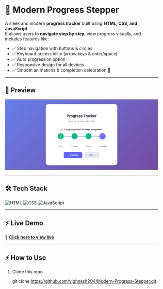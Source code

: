 # 🚀 Modern Progress Stepper  

A sleek and modern **progress tracker** built using **HTML, CSS, and JavaScript**.  
It allows users to **navigate step by step**, view progress visually, and includes features like:  
- ✅ Step navigation with buttons & circles  
- ✅ Keyboard accessibility (arrow keys & enter/space)  
- ✅ Auto progression option  
- ✅ Responsive design for all devices  
- ✅ Smooth animations & completion celebration 🎉  

---

## 📸 Preview  

![App Screenshot](./pics/fullscreen.png)

---

## 🛠 Tech Stack  

<p align="left">
  <img src="https://skillicons.dev/icons?i=html" width="40" height="40" alt="HTML" />
  <img src="https://skillicons.dev/icons?i=css" width="40" height="40" alt="CSS" />
  <img src="https://skillicons.dev/icons?i=javascript" width="40" height="40" alt="JavaScript" />
</p>

---

## ⚡ Live Demo  

🔗 **[Click here to view live]()**  

---

## ⚡ How to Use  

1. Clone this repo  
   
   git clone https://github.com/vighnesh204/Modern-Progress-Stepper.git
